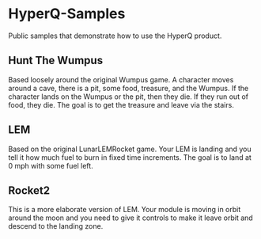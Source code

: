 # HyperQ-Samples

Public samples that demonstrate how to use the HyperQ product.

## Hunt The Wumpus

Based loosely around the original Wumpus game. A character moves around a cave, there is a pit,
some food, treasure, and the Wumpus. If the character lands on the Wumpus or the pit, then they
die. If they run out of food, they die. The goal is to get the treasure and leave via the
stairs.

## LEM

Based on the original LunarLEMRocket game. Your LEM is landing and you tell it how much
fuel to burn in fixed time increments. The goal is to land at 0 mph with some fuel left.

## Rocket2

This is a more elaborate version of LEM. Your module is moving in orbit around the moon and you need
to give it controls to make it leave orbit and descend to the landing zone. 
